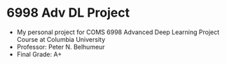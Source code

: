 # 6998 Adv DL Project
- My personal project for COMS 6998 Advanced Deep Learning Project Course at Columbia University
- Professor: Peter N. Belhumeur
- Final Grade: A+
